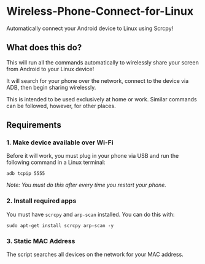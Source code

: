 # Wireless-Phone-Connect-for-Linux
Automatically connect your Android device to Linux using Scrcpy!

## What does this do?
This will run all the commands automatically to wirelessly share your screen from Android to your Linux device!

It will search for your phone over the network, connect to the device via ADB, then begin sharing wirelessly.

This is intended to be used exclusively at home or work. Similar commands can be followed, however, for other places.

## Requirements
### 1. Make device available over Wi-Fi
Before it will work, you must plug in your phone via USB and run the following command in a Linux terminal:
```
adb tcpip 5555
```
*Note: You must do this after every time you restart your phone.*

### 2. Install required apps
You must have `scrcpy` and `arp-scan` installed. You can do this with:
```
sudo apt-get install scrcpy arp-scan -y
```

### 3. Static MAC Address
The script searches all devices on the network for your MAC address. 
